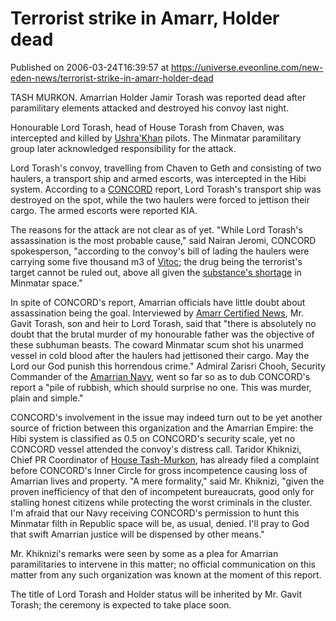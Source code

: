 # Terrorist strike in Amarr, Holder dead
Published on 2006-03-24T16:39:57 at https://universe.eveonline.com/new-eden-news/terrorist-strike-in-amarr-holder-dead

TASH MURKON. Amarrian Holder Jamir Torash was reported dead after paramilitary elements attacked and destroyed his convoy last night. 

Honourable Lord Torash, head of House Torash from Chaven, was intercepted and killed by [Ushra'Khan](http://www.eve-online.com/alliances/a_1966049571.asp) pilots. The Minmatar paramilitary group later acknowledged responsibility for the attack. 

Lord Torash's convoy, travelling from Chaven to Geth and consisting of two haulers, a transport ship and armed escorts, was intercepted in the Hibi system. According to a [CONCORD](http://www.eve-online.com/corporations/c_1000125.asp) report, Lord Torash's transport ship was destroyed on the spot, while the two haulers were forced to jettison their cargo. The armed escorts were reported KIA. 

The reasons for the attack are not clear as of yet. "While Lord Torash's assassination is the most probable cause," said Nairan Jeromi, CONCORD spokesperson, "according to the convoy's bill of lading the haulers were carrying some five thousand m3 of [Vitoc](http://www.eve-online.com/itemdatabase/tradegoods/narcotics/3713.asp); the drug being the terrorist's target cannot be ruled out, above all given the [substance's shortage](http://myeve.eve-online.com/news.asp?a=single&nid=1101&tid=3) in Minmatar space." 

In spite of CONCORD's report, Amarrian officials have little doubt about assassination being the goal. Interviewed by [Amarr Certified News](http://www.eve-online.com/corporations/c_1000073.asp), Mr. Gavit Torash, son and heir to Lord Torash, said that "there is absolutely no doubt that the brutal murder of my honourable father was the objective of these subhuman beasts. The coward Minmatar scum shot his unarmed vessel in cold blood after the haulers had jettisoned their cargo. May the Lord our God punish this horrendous crime." Admiral Zarisri Chooh, Security Commander of the [Amarrian Navy](http://www.eve-online.com/corporations/c_1000084.asp), went so far so as to dub CONCORD's report a "pile of rubbish, which should surprise no one. This was murder, plain and simple." 

CONCORD's involvement in the issue may indeed turn out to be yet another source of friction between this organization and the Amarrian Empire: the Hibi system is classified as 0.5 on CONCORD's security scale, yet no CONCORD vessel attended the convoy's distress call. Taridor Khiknizi, Chief PR Coordinator of [House Tash-Murkon](http://www.eve-online.com/corporations/c_1000091.asp), has already filed a complaint before CONCORD's Inner Circle for gross incompetence causing loss of Amarrian lives and property. "A mere formality," said Mr. Khiknizi, "given the proven inefficiency of that den of incompetent bureaucrats, good only for stalling honest citizens while protecting the worst criminals in the cluster. I'm afraid that our Navy receiving CONCORD's permission to hunt this Minmatar filth in Republic space will be, as usual, denied. I'll pray to God that swift Amarrian justice will be dispensed by other means." 

Mr. Khiknizi's remarks were seen by some as a plea for Amarrian paramilitaries to intervene in this matter; no official communication on this matter from any such organization was known at the moment of this report. 

The title of Lord Torash and Holder status will be inherited by Mr. Gavit Torash; the ceremony is expected to take place soon.
